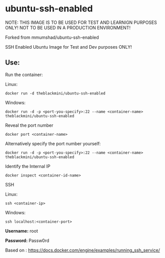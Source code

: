 # ubuntu-ssh-enabled

NOTE: THIS IMAGE IS TO BE USED FOR TEST AND LEARNIGN PURPOSES ONLY! NOT TO BE USED IN A PRODUCTION ENVIRONMENT!

Forked from mmumshad/ubuntu-ssh-enabled

SSH Enabled Ubuntu Image for Test and Dev purposes ONLY!

## Use:

Run the container:

Linux: 

```docker run -d theblackmini/ubuntu-ssh-enabled```

Windows:

```docker run -d -p <port-you-specify>:22 --name <container-name> theblackmini/ubuntu-ssh-enabled```

Reveal the port number

```docker port <container-name>``` 

Alternatively specify the port number yourself:

```docker run -d -p <port-you-specify>:22 --name <container-name> theblackmini/ubuntu-ssh-enabled```

Identify the Internal IP

```docker inspect <container-id-name>```

SSH

Linux:

```ssh <container-ip>```

Windows:

```ssh localhost:<container-port>```

**Username:** root

**Password:** Passw0rd

Based on : https://docs.docker.com/engine/examples/running_ssh_service/
